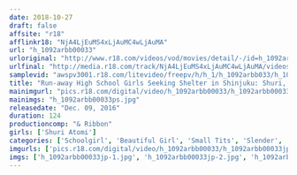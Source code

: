 ```yaml
---
date: 2018-10-27
draft: false
affsite: "r18"
afflinkr18: "NjA4LjEuMS4xLjAuMC4wLjAuMA"
url: "h_1092arbb00033"
urloriginal: "http://www.r18.com/videos/vod/movies/detail/-/id=h_1092arbb00033"
urlfinal: "http://media.r18.com/track/NjA4LjEuMS4xLjAuMC4wLjAuMA/videos/vod/movies/detail/-/id=h_1092arbb00033"
samplevid: "awspv3001.r18.com/litevideo/freepv/h/h_1/h_1092arbb033/h_1092arbb033_dmb_w.mp4"
title: "Run-away High School Girls Seeking Shelter in Shinjuku: Shuri, 03 (Shuri Atomi)"
mainimgurl: "pics.r18.com/digital/video/h_1092arbb00033/h_1092arbb00033ps.jpg"
mainimgs: "h_1092arbb00033ps.jpg"
releasedate: "Dec. 09, 2016"
duration: 124
productioncomp: "& Ribbon"
girls: ['Shuri Atomi']
categories: ['Schoolgirl', 'Beautiful Girl', 'Small Tits', 'Slender', 'School Uniform', 'Featured Actress', 'Creampie', 'Blowjob', 'Threesome / Foursome', 'Facial']
imgurls: ['pics.r18.com/digital/video/h_1092arbb00033/h_1092arbb00033jp-1.jpg', 'pics.r18.com/digital/video/h_1092arbb00033/h_1092arbb00033jp-2.jpg', 'pics.r18.com/digital/video/h_1092arbb00033/h_1092arbb00033jp-3.jpg', 'pics.r18.com/digital/video/h_1092arbb00033/h_1092arbb00033jp-4.jpg', 'pics.r18.com/digital/video/h_1092arbb00033/h_1092arbb00033jp-5.jpg', 'pics.r18.com/digital/video/h_1092arbb00033/h_1092arbb00033jp-6.jpg', 'pics.r18.com/digital/video/h_1092arbb00033/h_1092arbb00033jp-7.jpg', 'pics.r18.com/digital/video/h_1092arbb00033/h_1092arbb00033jp-8.jpg', 'pics.r18.com/digital/video/h_1092arbb00033/h_1092arbb00033jp-9.jpg', 'pics.r18.com/digital/video/h_1092arbb00033/h_1092arbb00033jp-10.jpg', 'pics.r18.com/digital/video/h_1092arbb00033/h_1092arbb00033jp-11.jpg', 'pics.r18.com/digital/video/h_1092arbb00033/h_1092arbb00033jp-12.jpg', 'pics.r18.com/digital/video/h_1092arbb00033/h_1092arbb00033jp-13.jpg', 'pics.r18.com/digital/video/h_1092arbb00033/h_1092arbb00033jp-14.jpg', 'pics.r18.com/digital/video/h_1092arbb00033/h_1092arbb00033jp-15.jpg', 'pics.r18.com/digital/video/h_1092arbb00033/h_1092arbb00033jp-16.jpg', 'pics.r18.com/digital/video/h_1092arbb00033/h_1092arbb00033jp-17.jpg', 'pics.r18.com/digital/video/h_1092arbb00033/h_1092arbb00033jp-18.jpg', 'pics.r18.com/digital/video/h_1092arbb00033/h_1092arbb00033jp-19.jpg', 'pics.r18.com/digital/video/h_1092arbb00033/h_1092arbb00033jp-20.jpg']
imgs: ['h_1092arbb00033jp-1.jpg', 'h_1092arbb00033jp-2.jpg', 'h_1092arbb00033jp-3.jpg', 'h_1092arbb00033jp-4.jpg', 'h_1092arbb00033jp-5.jpg', 'h_1092arbb00033jp-6.jpg', 'h_1092arbb00033jp-7.jpg', 'h_1092arbb00033jp-8.jpg', 'h_1092arbb00033jp-9.jpg', 'h_1092arbb00033jp-10.jpg', 'h_1092arbb00033jp-11.jpg', 'h_1092arbb00033jp-12.jpg', 'h_1092arbb00033jp-13.jpg', 'h_1092arbb00033jp-14.jpg', 'h_1092arbb00033jp-15.jpg', 'h_1092arbb00033jp-16.jpg', 'h_1092arbb00033jp-17.jpg', 'h_1092arbb00033jp-18.jpg', 'h_1092arbb00033jp-19.jpg', 'h_1092arbb00033jp-20.jpg']
---
```

